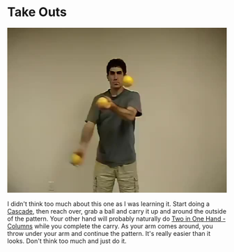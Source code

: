 # Take Outs

![TakeOuts](/resources/videos/poster/takeouts.jpg)

I didn't think too much about this one as I was learning it. Start doing a [Cascade](cascade.md), then reach over, grab a ball and carry it up and around the outside of the pattern. Your other hand will probably naturally do
 [Two in One Hand - Columns](twoinonehand-columns.md) while you complete the carry. As your arm comes around, you throw under your arm and continue the pattern. It's really easier than it looks. Don't think too much and just do it.

